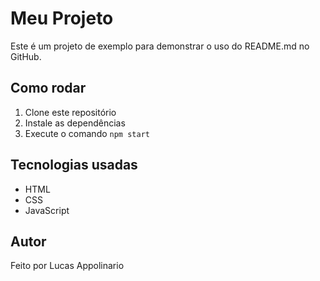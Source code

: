 # Meu Projeto 

Este é um projeto de exemplo para demonstrar o uso do README.md no GitHub.

## Como rodar
1. Clone este repositório
2. Instale as dependências
3. Execute o comando `npm start`

## Tecnologias usadas
- HTML
- CSS
- JavaScript

## Autor
Feito por Lucas Appolinario
